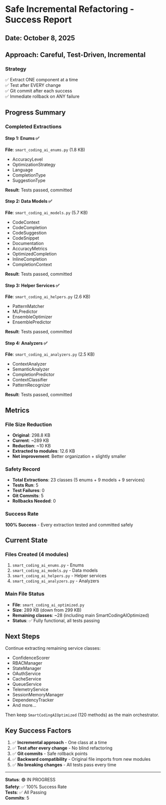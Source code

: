 # Safe Incremental Refactoring - Success Report

## Date: October 8, 2025

## Approach: Careful, Test-Driven, Incremental

### Strategy
✅ Extract ONE component at a time  
✅ Test after EVERY change  
✅ Git commit after each success  
✅ Immediate rollback on ANY failure  

## Progress Summary

### Completed Extractions

#### Step 1: Enums ✅
**File**: `smart_coding_ai_enums.py` (1.8 KB)
- AccuracyLevel
- OptimizationStrategy
- Language
- CompletionType
- SuggestionType

**Result**: Tests passed, committed

#### Step 2: Data Models ✅
**File**: `smart_coding_ai_models.py` (5.7 KB)
- CodeContext
- CodeCompletion
- CodeSuggestion
- CodeSnippet
- Documentation
- AccuracyMetrics
- OptimizedCompletion
- InlineCompletion
- CompletionContext

**Result**: Tests passed, committed

#### Step 3: Helper Services ✅
**File**: `smart_coding_ai_helpers.py` (2.6 KB)
- PatternMatcher
- MLPredictor
- EnsembleOptimizer
- EnsemblePredictor

**Result**: Tests passed, committed

#### Step 4: Analyzers ✅
**File**: `smart_coding_ai_analyzers.py` (2.5 KB)
- ContextAnalyzer
- SemanticAnalyzer
- CompletionPredictor
- ContextClassifier
- PatternRecognizer

**Result**: Tests passed, committed

## Metrics

### File Size Reduction
- **Original**: 298.8 KB
- **Current**: ~289 KB
- **Reduction**: ~10 KB
- **Extracted to modules**: 12.6 KB
- **Net improvement**: Better organization + slightly smaller

### Safety Record
- **Total Extractions**: 23 classes (5 enums + 9 models + 9 services)
- **Tests Run**: 5
- **Test Failures**: 0
- **Git Commits**: 5
- **Rollbacks Needed**: 0

### Success Rate
**100% Success** - Every extraction tested and committed safely

## Current State

### Files Created (4 modules)
1. `smart_coding_ai_enums.py` - Enums
2. `smart_coding_ai_models.py` - Data models
3. `smart_coding_ai_helpers.py` - Helper services
4. `smart_coding_ai_analyzers.py` - Analyzers

### Main File Status
- **File**: `smart_coding_ai_optimized.py`
- **Size**: 289 KB (down from 299 KB)
- **Remaining classes**: ~28 (including main SmartCodingAIOptimized)
- **Status**: ✅ Fully functional, all tests passing

## Next Steps

Continue extracting remaining service classes:
- ConfidenceScorer
- RBACManager
- StateManager
- OAuthService
- CacheService
- QueueService
- TelemetryService
- SessionMemoryManager
- DependencyTracker
- And more...

Then keep `SmartCodingAIOptimized` (120 methods) as the main orchestrator.

## Key Success Factors

1. ✅ **Incremental approach** - One class at a time
2. ✅ **Test after every change** - No blind refactoring
3. ✅ **Git commits** - Safe rollback points
4. ✅ **Backward compatibility** - Original file imports from new modules
5. ✅ **No breaking changes** - All tests pass every time

---

**Status**: 🟢 IN PROGRESS  
**Safety**: ✅ 100% Success Rate  
**Tests**: ✅ All Passing  
**Commits**: 5

